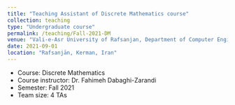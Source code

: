 ```yaml
---
title: "Teaching Assistant of Discrete Mathematics course"
collection: teaching
type: "Undergraduate course"
permalink: /teaching/Fall-2021-DM
venue: "Vali-e-Asr University of Rafsanjan, Department of Computer Engineering"
date: 2021-09-01
location: "Rafsanjān, Kerman, Iran"
---
```


- Course: Discrete Mathematics
- Course instructor: Dr. Fahimeh Dabaghi-Zarandi
- Semester: Fall 2021
- Team size: 4 TAs

